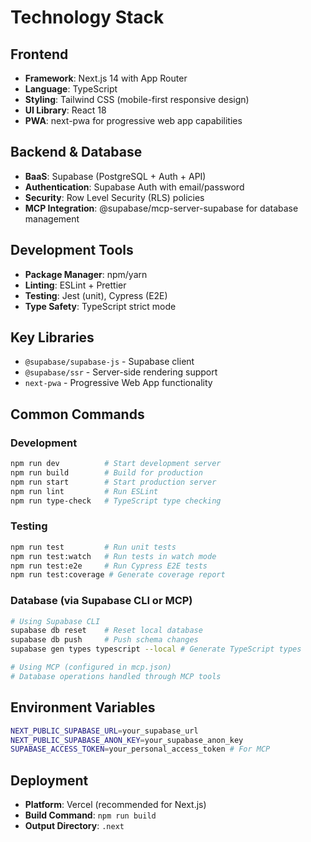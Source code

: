 # Technology Stack

## Frontend
- **Framework**: Next.js 14 with App Router
- **Language**: TypeScript
- **Styling**: Tailwind CSS (mobile-first responsive design)
- **UI Library**: React 18
- **PWA**: next-pwa for progressive web app capabilities

## Backend & Database
- **BaaS**: Supabase (PostgreSQL + Auth + API)
- **Authentication**: Supabase Auth with email/password
- **Security**: Row Level Security (RLS) policies
- **MCP Integration**: @supabase/mcp-server-supabase for database management

## Development Tools
- **Package Manager**: npm/yarn
- **Linting**: ESLint + Prettier
- **Testing**: Jest (unit), Cypress (E2E)
- **Type Safety**: TypeScript strict mode

## Key Libraries
- `@supabase/supabase-js` - Supabase client
- `@supabase/ssr` - Server-side rendering support
- `next-pwa` - Progressive Web App functionality

## Common Commands

### Development
```bash
npm run dev          # Start development server
npm run build        # Build for production
npm run start        # Start production server
npm run lint         # Run ESLint
npm run type-check   # TypeScript type checking
```

### Testing
```bash
npm run test         # Run unit tests
npm run test:watch   # Run tests in watch mode
npm run test:e2e     # Run Cypress E2E tests
npm run test:coverage # Generate coverage report
```

### Database (via Supabase CLI or MCP)
```bash
# Using Supabase CLI
supabase db reset    # Reset local database
supabase db push     # Push schema changes
supabase gen types typescript --local # Generate TypeScript types

# Using MCP (configured in mcp.json)
# Database operations handled through MCP tools
```

## Environment Variables
```bash
NEXT_PUBLIC_SUPABASE_URL=your_supabase_url
NEXT_PUBLIC_SUPABASE_ANON_KEY=your_supabase_anon_key
SUPABASE_ACCESS_TOKEN=your_personal_access_token # For MCP
```

## Deployment
- **Platform**: Vercel (recommended for Next.js)
- **Build Command**: `npm run build`
- **Output Directory**: `.next`